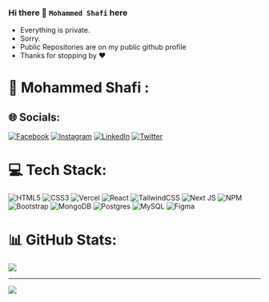 ### Hi there 👋 `Mohammed Shafi` here

- Everything is private.
- Sorry.
- Public Repositories are on my public github profile
- Thanks for stopping by ❤️

# 💫 Mohammed Shafi :



## 🌐 Socials:
[![Facebook](https://img.shields.io/badge/Facebook-%231877F2.svg?logo=Facebook&logoColor=white)](https://facebook.com/ifahs1.shafi) [![Instagram](https://img.shields.io/badge/Instagram-%23E4405F.svg?logo=Instagram&logoColor=white)](https://instagram.com/ifahs1) [![LinkedIn](https://img.shields.io/badge/LinkedIn-%230077B5.svg?logo=linkedin&logoColor=white)](https://linkedin.com/in/ifahs1/) [![Twitter](https://img.shields.io/badge/Twitter-%231DA1F2.svg?logo=Twitter&logoColor=white)](https://twitter.com/ifahs1) 

# 💻 Tech Stack:
![HTML5](https://img.shields.io/badge/html5-%23E34F26.svg?style=for-the-badge&logo=html5&logoColor=white) ![CSS3](https://img.shields.io/badge/css3-%231572B6.svg?style=for-the-badge&logo=css3&logoColor=white) ![Vercel](https://img.shields.io/badge/vercel-%23000000.svg?style=for-the-badge&logo=vercel&logoColor=white) ![React](https://img.shields.io/badge/react-%2320232a.svg?style=for-the-badge&logo=react&logoColor=%2361DAFB) ![TailwindCSS](https://img.shields.io/badge/tailwindcss-%2338B2AC.svg?style=for-the-badge&logo=tailwind-css&logoColor=white) ![Next JS](https://img.shields.io/badge/Next-black?style=for-the-badge&logo=next.js&logoColor=white) ![NPM](https://img.shields.io/badge/NPM-%23000000.svg?style=for-the-badge&logo=npm&logoColor=white) ![Bootstrap](https://img.shields.io/badge/bootstrap-%23563D7C.svg?style=for-the-badge&logo=bootstrap&logoColor=white) ![MongoDB](https://img.shields.io/badge/MongoDB-%234ea94b.svg?style=for-the-badge&logo=mongodb&logoColor=white) ![Postgres](https://img.shields.io/badge/postgres-%23316192.svg?style=for-the-badge&logo=postgresql&logoColor=white) ![MySQL](https://img.shields.io/badge/mysql-%2300f.svg?style=for-the-badge&logo=mysql&logoColor=white) ![Figma](https://img.shields.io/badge/figma-%23F24E1E.svg?style=for-the-badge&logo=figma&logoColor=white)
# 📊 GitHub Stats:
![](https://github-readme-streak-stats.herokuapp.com/?user=ifahs1&theme=dark&hide_border=false)<br/>


---
[![](https://visitcount.itsvg.in/api?id=ifahs1&icon=0&color=0)](https://visitcount.itsvg.in)
